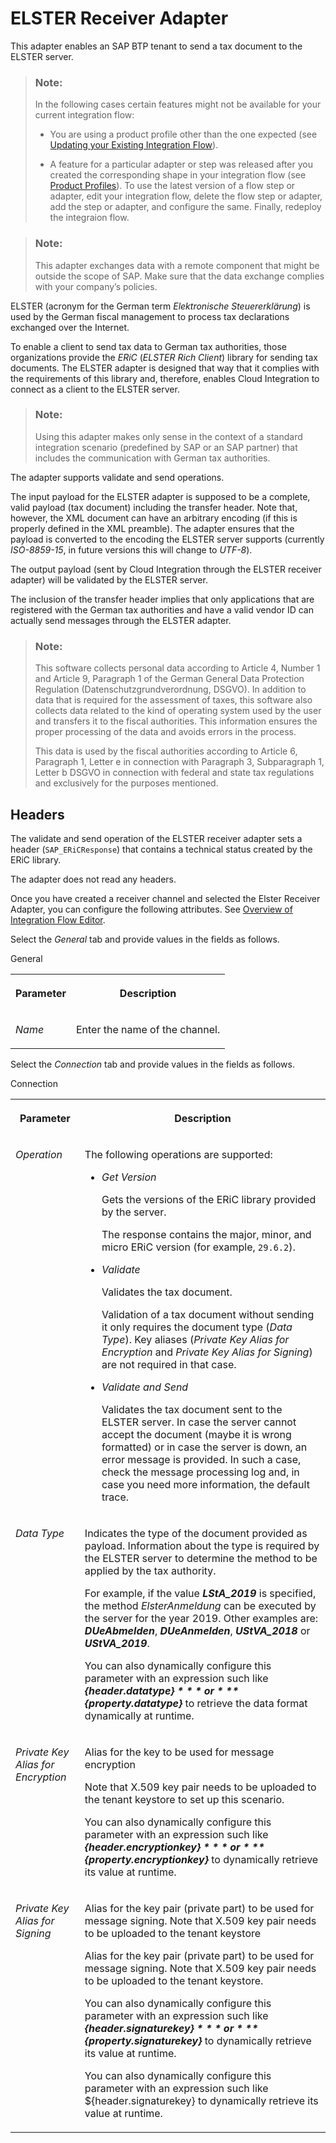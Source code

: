 <!-- loioe374ef7fb342413caf55ad6fd50384bb -->

# ELSTER Receiver Adapter

This adapter enables an SAP BTP tenant to send a tax document to the ELSTER server.

> ### Note:  
> In the following cases certain features might not be available for your current integration flow:
> 
> -   You are using a product profile other than the one expected \(see [Updating your Existing Integration Flow](updating-your-existing-integration-flow-1f9e879.md)\).
> 
> -   A feature for a particular adapter or step was released after you created the corresponding shape in your integration flow \(see [Product Profiles](product-profiles-8007daa.md)\). To use the latest version of a flow step or adapter, edit your integration flow, delete the flow step or adapter, add the step or adapter, and configure the same. Finally, redeploy the integraion flow.

> ### Note:  
> This adapter exchanges data with a remote component that might be outside the scope of SAP. Make sure that the data exchange complies with your company’s policies.

ELSTER \(acronym for the German term *Elektronische Steuererklärung*\) is used by the German fiscal management to process tax declarations exchanged over the Internet.

To enable a client to send tax data to German tax authorities, those organizations provide the *ERiC* \(*ELSTER Rich Client*\) library for sending tax documents. The ELSTER adapter is designed that way that it complies with the requirements of this library and, therefore, enables Cloud Integration to connect as a client to the ELSTER server.

> ### Note:  
> Using this adapter makes only sense in the context of a standard integration scenario \(predefined by SAP or an SAP partner\) that includes the communication with German tax authorities.

The adapter supports validate and send operations.

The input payload for the ELSTER adapter is supposed to be a complete, valid payload \(tax document\) including the transfer header. Note that, however, the XML document can have an arbitrary encoding \(if this is properly defined in the XML preamble\). The adapter ensures that the payload is converted to the encoding the ELSTER server supports \(currently *ISO-8859-15*, in future versions this will change to *UTF-8*\).

The output payload \(sent by Cloud Integration through the ELSTER receiver adapter\) will be validated by the ELSTER server.

The inclusion of the transfer header implies that only applications that are registered with the German tax authorities and have a valid vendor ID can actually send messages through the ELSTER adapter.

> ### Note:  
> This software collects personal data according to Article 4, Number 1 and Article 9, Paragraph 1 of the German General Data Protection Regulation \(Datenschutzgrundverordnung, DSGVO\). In addition to data that is required for the assessment of taxes, this software also collects data related to the kind of operating system used by the user and transfers it to the fiscal authorities. This information ensures the proper processing of the data and avoids errors in the process.
> 
> This data is used by the fiscal authorities according to Article 6, Paragraph 1, Letter e in connection with Paragraph 3, Subparagraph 1, Letter b DSGVO in connection with federal and state tax regulations and exclusively for the purposes mentioned.



<a name="loioe374ef7fb342413caf55ad6fd50384bb__section_uh3_xvn_sgb"/>

## Headers

The validate and send operation of the ELSTER receiver adapter sets a header \(`SAP_ERiCResponse`\) that contains a technical status created by the ERiC library.

The adapter does not read any headers.



Once you have created a receiver channel and selected the Elster Receiver Adapter, you can configure the following attributes. See [Overview of Integration Flow Editor](overview-of-integration-flow-editor-db10beb.md).

Select the *General* tab and provide values in the fields as follows.

<a name="loioe374ef7fb342413caf55ad6fd50384bb__table_qrt_wjr_yjb"/>General


<table>
<tr>
<th valign="top">

Parameter



</th>
<th valign="top">

Description



</th>
</tr>
<tr>
<td valign="top">

*Name*



</td>
<td valign="top">

Enter the name of the channel.



</td>
</tr>
</table>

Select the *Connection* tab and provide values in the fields as follows.

<a name="loioe374ef7fb342413caf55ad6fd50384bb__table_kkm_f5n_sgb"/>Connection


<table>
<tr>
<th valign="top">

Parameter



</th>
<th valign="top">

Description



</th>
</tr>
<tr>
<td valign="top">

 *Operation* 



</td>
<td valign="top">

The following operations are supported:

-   *Get Version*

    Gets the versions of the ERiC library provided by the server.

    The response contains the major, minor, and micro ERiC version \(for example, `29.6.2`\).

-   *Validate*

    Validates the tax document.

    Validation of a tax document without sending it only requires the document type \(*Data Type*\). Key aliases \(*Private Key Alias for Encryption* and *Private Key Alias for Signing*\) are not required in that case.

-   *Validate and Send*

    Validates the tax document sent to the ELSTER server. In case the server cannot accept the document \(maybe it is wrong formatted\) or in case the server is down, an error message is provided. In such a case, check the message processing log and, in case you need more information, the default trace.




</td>
</tr>
<tr>
<td valign="top">

 *Data Type* 



</td>
<td valign="top">

Indicates the type of the document provided as payload. Information about the type is required by the ELSTER server to determine the method to be applied by the tax authority.

For example, if the value ***LStA\_2019*** is specified, the method *ElsterAnmeldung* can be executed by the server for the year 2019. Other examples are: ***DUeAbmelden***, ***DUeAnmelden***, ***UStVA\_2018*** or ***UStVA\_2019***.

You can also dynamically configure this parameter with an expression such like ***$\{header.datatype\}*** or ***$\{property.datatype\}*** to retrieve the data format dynamically at runtime.



</td>
</tr>
<tr>
<td valign="top">

 *Private Key Alias for Encryption* 



</td>
<td valign="top">

Alias for the key to be used for message encryption

Note that X.509 key pair needs to be uploaded to the tenant keystore to set up this scenario.

You can also dynamically configure this parameter with an expression such like ***$\{header.encryptionkey\}*** or ***$\{property.encryptionkey\}*** to dynamically retrieve its value at runtime.



</td>
</tr>
<tr>
<td valign="top">

 *Private Key Alias for Signing* 



</td>
<td valign="top">

Alias for the key pair \(private part\) to be used for message signing. Note that X.509 key pair needs to be uploaded to the tenant keystore

Alias for the key pair \(private part\) to be used for message signing. Note that X.509 key pair needs to be uploaded to the tenant keystore.

You can also dynamically configure this parameter with an expression such like ***$\{header.signaturekey\}*** or ***$\{property.signaturekey\}*** to dynamically retrieve its value at runtime.

You can also dynamically configure this parameter with an expression such like $\{header.signaturekey\} to dynamically retrieve its value at runtime.



</td>
</tr>
</table>

